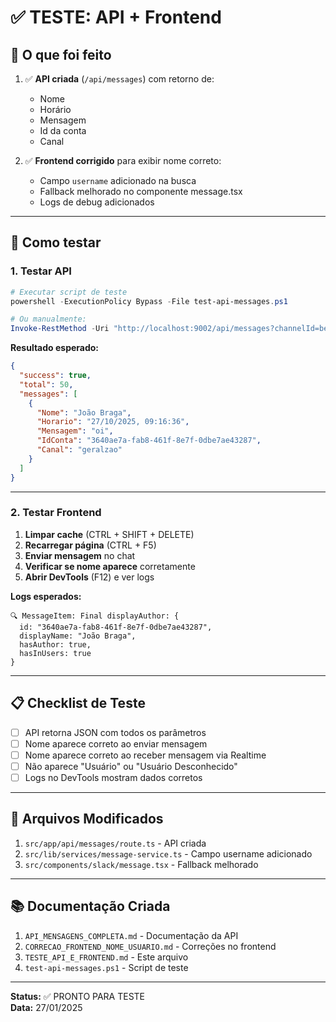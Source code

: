 # ✅ TESTE: API + Frontend

## 🎯 O que foi feito

1. ✅ **API criada** (`/api/messages`) com retorno de:
   - Nome
   - Horário
   - Mensagem
   - Id da conta
   - Canal

2. ✅ **Frontend corrigido** para exibir nome correto:
   - Campo `username` adicionado na busca
   - Fallback melhorado no componente message.tsx
   - Logs de debug adicionados

---

## 🧪 Como testar

### 1. Testar API

```powershell
# Executar script de teste
powershell -ExecutionPolicy Bypass -File test-api-messages.ps1

# Ou manualmente:
Invoke-RestMethod -Uri "http://localhost:9002/api/messages?channelId=be9f6b21-ccbb-4673-b5de-495e7b52e51a" -Method Get
```

**Resultado esperado:**
```json
{
  "success": true,
  "total": 50,
  "messages": [
    {
      "Nome": "João Braga",
      "Horario": "27/10/2025, 09:16:36",
      "Mensagem": "oi",
      "IdConta": "3640ae7a-fab8-461f-8e7f-0dbe7ae43287",
      "Canal": "geralzao"
    }
  ]
}
```

---

### 2. Testar Frontend

1. **Limpar cache** (CTRL + SHIFT + DELETE)
2. **Recarregar página** (CTRL + F5)
3. **Enviar mensagem** no chat
4. **Verificar se nome aparece** corretamente
5. **Abrir DevTools** (F12) e ver logs

**Logs esperados:**
```
🔍 MessageItem: Final displayAuthor: {
  id: "3640ae7a-fab8-461f-8e7f-0dbe7ae43287",
  displayName: "João Braga",
  hasAuthor: true,
  hasInUsers: true
}
```

---

## 📋 Checklist de Teste

- [ ] API retorna JSON com todos os parâmetros
- [ ] Nome aparece correto ao enviar mensagem
- [ ] Nome aparece correto ao receber mensagem via Realtime
- [ ] Não aparece "Usuário" ou "Usuário Desconhecido"
- [ ] Logs no DevTools mostram dados corretos

---

## 🔧 Arquivos Modificados

1. `src/app/api/messages/route.ts` - API criada
2. `src/lib/services/message-service.ts` - Campo username adicionado
3. `src/components/slack/message.tsx` - Fallback melhorado

---

## 📚 Documentação Criada

1. `API_MENSAGENS_COMPLETA.md` - Documentação da API
2. `CORRECAO_FRONTEND_NOME_USUARIO.md` - Correções no frontend
3. `TESTE_API_E_FRONTEND.md` - Este arquivo
4. `test-api-messages.ps1` - Script de teste

---

**Status:** ✅ PRONTO PARA TESTE  
**Data:** 27/01/2025

